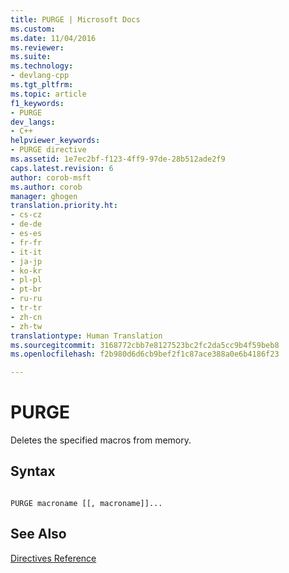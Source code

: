 ```yaml
---
title: PURGE | Microsoft Docs
ms.custom: 
ms.date: 11/04/2016
ms.reviewer: 
ms.suite: 
ms.technology:
- devlang-cpp
ms.tgt_pltfrm: 
ms.topic: article
f1_keywords:
- PURGE
dev_langs:
- C++
helpviewer_keywords:
- PURGE directive
ms.assetid: 1e7ec2bf-f123-4ff9-97de-28b512ade2f9
caps.latest.revision: 6
author: corob-msft
ms.author: corob
manager: ghogen
translation.priority.ht:
- cs-cz
- de-de
- es-es
- fr-fr
- it-it
- ja-jp
- ko-kr
- pl-pl
- pt-br
- ru-ru
- tr-tr
- zh-cn
- zh-tw
translationtype: Human Translation
ms.sourcegitcommit: 3168772cbb7e8127523bc2fc2da5cc9b4f59beb8
ms.openlocfilehash: f2b980d6d6cb9bef2f1c87ace388a0e6b4186f23

---
```

# PURGE
Deletes the specified macros from memory.  
  
## Syntax  
  
```  
  
PURGE macroname [[, macroname]]...  
```  
  
## See Also  
 [Directives Reference](../../assembler/masm/directives-reference.md)


<!--HONumber=Jan17_HO2-->


